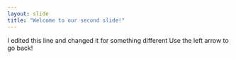 ```yaml
---
layout: slide
title: "Welcome to our second slide!"
---
```

I edited this line and changed it for something different
Use the left arrow to go back!
